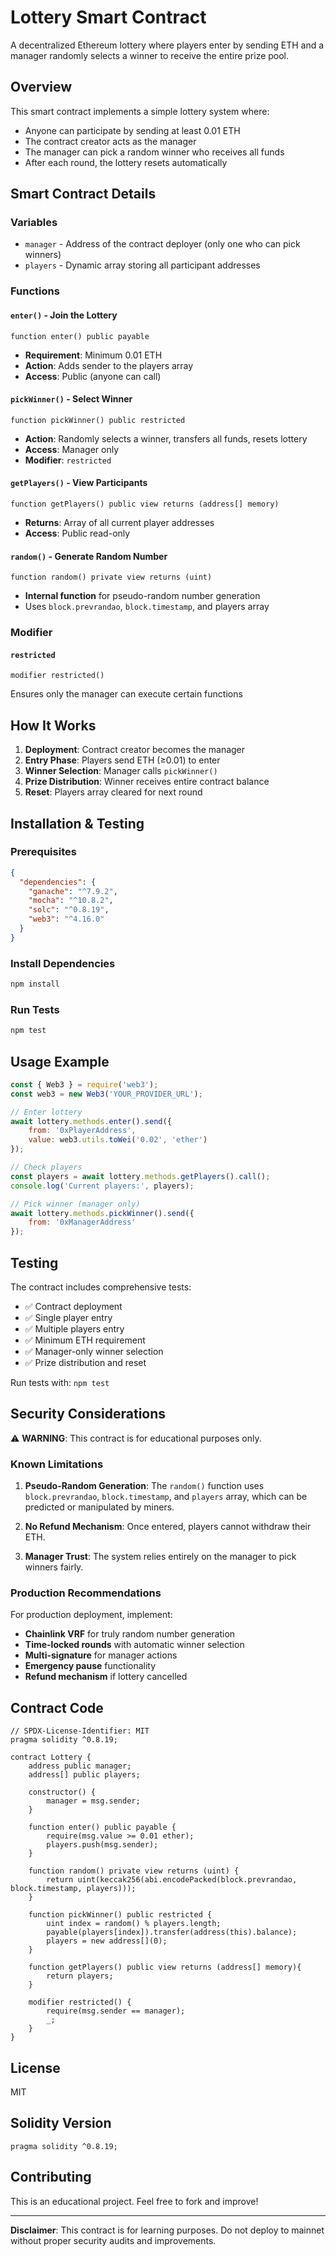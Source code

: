 # Lottery Smart Contract

A decentralized Ethereum lottery where players enter by sending ETH and a manager randomly selects a winner to receive the entire prize pool.

## Overview

This smart contract implements a simple lottery system where:
- Anyone can participate by sending at least 0.01 ETH
- The contract creator acts as the manager
- The manager can pick a random winner who receives all funds
- After each round, the lottery resets automatically

## Smart Contract Details

### Variables
- `manager` - Address of the contract deployer (only one who can pick winners)
- `players` - Dynamic array storing all participant addresses

### Functions

#### `enter()` - Join the Lottery
```solidity
function enter() public payable
```
- **Requirement**: Minimum 0.01 ETH
- **Action**: Adds sender to the players array
- **Access**: Public (anyone can call)

#### `pickWinner()` - Select Winner
```solidity
function pickWinner() public restricted
```
- **Action**: Randomly selects a winner, transfers all funds, resets lottery
- **Access**: Manager only
- **Modifier**: `restricted`

#### `getPlayers()` - View Participants
```solidity
function getPlayers() public view returns (address[] memory)
```
- **Returns**: Array of all current player addresses
- **Access**: Public read-only

#### `random()` - Generate Random Number
```solidity
function random() private view returns (uint)
```
- **Internal function** for pseudo-random number generation
- Uses `block.prevrandao`, `block.timestamp`, and players array

### Modifier

#### `restricted`
```solidity
modifier restricted()
```
Ensures only the manager can execute certain functions

## How It Works

1. **Deployment**: Contract creator becomes the manager
2. **Entry Phase**: Players send ETH (≥0.01) to enter
3. **Winner Selection**: Manager calls `pickWinner()`
4. **Prize Distribution**: Winner receives entire contract balance
5. **Reset**: Players array cleared for next round

## Installation & Testing

### Prerequisites
```json
{
  "dependencies": {
    "ganache": "^7.9.2",
    "mocha": "^10.8.2",
    "solc": "^0.8.19",
    "web3": "^4.16.0"
  }
}
```

### Install Dependencies
```bash
npm install
```

### Run Tests
```bash
npm test
```

## Usage Example

```javascript
const { Web3 } = require('web3');
const web3 = new Web3('YOUR_PROVIDER_URL');

// Enter lottery
await lottery.methods.enter().send({
    from: '0xPlayerAddress',
    value: web3.utils.toWei('0.02', 'ether')
});

// Check players
const players = await lottery.methods.getPlayers().call();
console.log('Current players:', players);

// Pick winner (manager only)
await lottery.methods.pickWinner().send({
    from: '0xManagerAddress'
});
```

## Testing

The contract includes comprehensive tests:
- ✅ Contract deployment
- ✅ Single player entry
- ✅ Multiple players entry
- ✅ Minimum ETH requirement
- ✅ Manager-only winner selection
- ✅ Prize distribution and reset

Run tests with: `npm test`

## Security Considerations

⚠️ **WARNING**: This contract is for educational purposes only.

### Known Limitations

1. **Pseudo-Random Generation**: The `random()` function uses `block.prevrandao`, `block.timestamp`, and `players` array, which can be predicted or manipulated by miners.

2. **No Refund Mechanism**: Once entered, players cannot withdraw their ETH.

3. **Manager Trust**: The system relies entirely on the manager to pick winners fairly.

### Production Recommendations

For production deployment, implement:
- **Chainlink VRF** for truly random number generation
- **Time-locked rounds** with automatic winner selection
- **Multi-signature** for manager actions
- **Emergency pause** functionality
- **Refund mechanism** if lottery cancelled

## Contract Code

```solidity
// SPDX-License-Identifier: MIT
pragma solidity ^0.8.19;

contract Lottery {
    address public manager;
    address[] public players;

    constructor() {
        manager = msg.sender;
    }

    function enter() public payable {
        require(msg.value >= 0.01 ether);
        players.push(msg.sender);
    }

    function random() private view returns (uint) {
        return uint(keccak256(abi.encodePacked(block.prevrandao, block.timestamp, players)));
    }

    function pickWinner() public restricted {
        uint index = random() % players.length;
        payable(players[index]).transfer(address(this).balance);
        players = new address[](0);
    }

    function getPlayers() public view returns (address[] memory){
        return players;
    }

    modifier restricted() {
        require(msg.sender == manager);
        _;
    }
}
```

## License

MIT

## Solidity Version

```solidity
pragma solidity ^0.8.19;
```

## Contributing

This is an educational project. Feel free to fork and improve!

---

**Disclaimer**: This contract is for learning purposes. Do not deploy to mainnet without proper security audits and improvements.